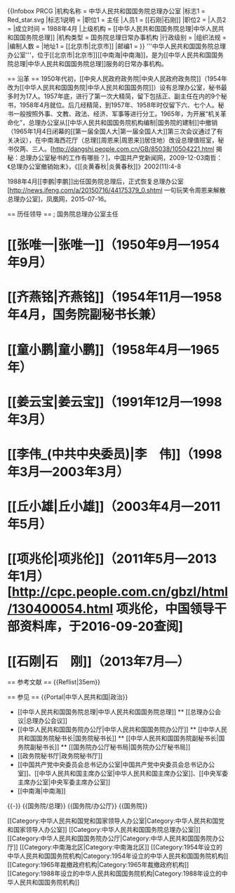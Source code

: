 {{Infobox PRCG
|机构名称 = 中华人民共和国国务院总理办公室
|标志1 = Red_star.svg
|标志1说明 = 
|职位1 = 主任
|人员1 = [[石刚|石刚]]
|职位2 = 
|人员2 = 
|成立时间 = 1988年4月
|上级机构 = [[中华人民共和国国务院总理|中华人民共和国国务院总理]]
|机构类型 = 国务院总理日常办事机构
|行政级别 = 
|组织法规 =
|编制人数 =
|地址1 = [[北京市|北京市]]
|邮编1 = 
}}
'''中华人民共和国国务院总理办公室'''，位于[[北京市|北京市]][[中南海|中南海]]，是为[[中华人民共和国国务院总理|中华人民共和国国务院总理]]服务的日常办事机构。

== 沿革 ==
1950年代初，[[中央人民政府政务院|中央人民政府政务院]]（1954年改为[[中华人民共和国国务院|中华人民共和国国务院]]）设有总理办公室，秘书最多时为17人。1957年底，进行了第一次大精简，留下包括正、副主任在内的9个秘书，1958年4月就位。后几经精简，到1957年、1958年时仅留下六、七个人。秘书一般按照外事、文教、政法、经济、军事等进行分工。1965年，为开展“机关革命化”，总理办公室从[[中华人民共和国国务院机构编制|国务院的建制]]中撤销（1965年1月4日闭幕的[[第一届全国人大|第一届全国人大]]第三次会议通过了有关决议），在中南海西花厅（总理[[周恩来|周恩来]]居住地）改设总理值班室，秘书仅两、三人。<ref>[http://dangshi.people.com.cn/GB/85038/10504221.html 揭秘：总理办公室秘书的工作有哪些？]，中国共产党新闻网，2009-12-03</ref><ref>南哲：《总理办公室撤销始末》，《[[炎黄春秋|炎黄春秋]]》2002(11):4-8</ref>

1988年4月[[李鹏|李鹏]]出任国务院总理后，正式恢复总理办公室<ref>[http://news.ifeng.com/a/20150716/44175379_0.shtml 一句玩笑令周恩来解散总理办公室]，凤凰网，2015-07-16</ref>。

== 历任领导 ==
; 国务院总理办公室主任
# [[张唯一|张唯一]]（1950年9月—1954年9月）
# [[齐燕铭|齐燕铭]]（1954年11月—1958年4月，国务院副秘书长兼）
# [[童小鹏|童小鹏]]（1958年4月—1965年）
# [[姜云宝|姜云宝]]（1991年12月—1998年3月）
# [[李伟_(中共中央委员)|李　伟]]（1998年3月—2003年3月）
# [[丘小雄|丘小雄]]（2003年4月—2011年5月）
# [[项兆伦|项兆伦]]（2011年5月—2013年1月）<ref>[http://cpc.people.com.cn/gbzl/html/130400054.html 项兆伦，中国领导干部资料库，于2016-09-20查阅]</ref>
# [[石刚|石　刚]]（2013年7月—）

== 参考文献 ==
{{Reflist|35em}}

== 参见 ==
{{Portal|中华人民共和国|政治}}
* [[中华人民共和国国务院总理|中华人民共和国国务院总理]]
** [[总理办公会议|总理办公会议]]
* [[中华人民共和国国务院办公厅|中华人民共和国国务院办公厅]]
** [[中华人民共和国国务院秘书长|国务院秘书长]]
** [[中华人民共和国国务院副秘书长|国务院副秘书长]]
** [[国务院办公厅秘书局|国务院办公厅秘书局]]
* [[政务院秘书厅|政务院秘书厅]]
* [[中国共产党中央委员会总书记办公室|中国共产党中央委员会总书记办公室]]、[[中华人民共和国主席办公室|中华人民共和国主席办公室]]、[[中央军委主席办公室|中央军委主席办公室]]
* [[中南海|中南海]]

{{-}}
{{国务院/总理}}
{{国务院/办公厅}}
{{国务院}}

[[Category:中华人民共和国党和国家领导人办公室|Category:中华人民共和国党和国家领导人办公室]]
[[Category:中华人民共和国国务院总理办公室|]]
[[Category:中华人民共和国国务院办公厅|Category:中华人民共和国国务院办公厅]]
[[Category:中南海北区|Category:中南海北区]]
[[Category:1954年设立的中华人民共和国国务院机构|Category:1954年设立的中华人民共和国国务院机构]]
[[Category:1965年裁撤政府机构|Category:1965年裁撤政府机构]]
[[Category:1988年设立的中华人民共和国国务院机构|Category:1988年设立的中华人民共和国国务院机构]]
